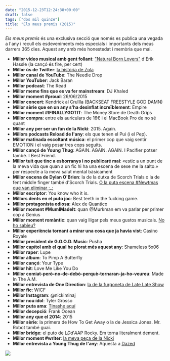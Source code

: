 ```yaml
---
date: "2015-12-23T12:24:38+00:00"
draft: false
tags: ["dos mil quinze"]
title: "Els meus premis (2015)"
---
```

*Els meus premis* és una exclusiva secció que només es publica una vegada a l'any i recull els esdeveniments més especials i importants dels meus darrers 365 dies. Aquest any amb més honestedat i memòria que mai.

<!-- more -->

- **Millor vídeo musical amb gent follant**: ["Natural Born Lovers"](http://enricllonch.com/post/135671489264/els-30-singles-del-2015) d'Erik Hassle (la cançó és fire, per cert)
- **Millor ús de Twitter**: [la història de Zola](https://imgur.com/a/WDwyW)
- **Millor canal de YouTube**: The Needle Drop
- **Millor YouTuber**: Jack Baran
- **Millor podcast**: The Read
- **Millor meme fins que es va fer mainstream**: DJ Khaled
- **Millor moment #proud**: 26/06/2015
- **Millor concert**: Kendrick al Cruïlla (BACKSEAT FREESTYLE GOD DAMN)
- **Millor sèrie que en un any s'ha desinflat increïblement**: Empire
- **Millor moment #IFINALLYGOTIT**: The Money Store de Death Grips
- **Millor compra**: entre els auriculars de 16€ i el MacBook Pro de no sé quant
- **Millor any per ser un fan de la Nicki**: 2015. Again.
- **Millors podcasts Reload de l'any**: els que tenen el Pui (i el Pep).
- **Millor matinada escoltant música**: el primer cop que vaig sentir EMOTION i el vaig posar tres cops seguits.
- **Millor cançó de Young Thug**: AGAIN. AGAIN. AGAIN. I Pacifier potser també. I Best Friend.
- **Millor tuit que tinc a esborranys i no publicaré mai**: «estic a un punt de la meva vida que quan a un fic hi ha una escena de sexe me la salto.» per respecte a la meva salut mental bàsicament
- **Millor escena de Dylan O'Brien**: la de la dutxa de Scorch Trials o la de fent middle finger també d'Scorch Trials. [O la puta escena #Newtmas que van eliminar ;_;](https://www.youtube.com/watch?v=QMUI433QDfk)
- **Millor escriptor**: You know who it is.
- **Millors dents en el puto joc**:  Best teeth in the fucking game.
- **Millor protagonista odiosa**: Alex de Quantico
- **Millor moment #MumIMadeIt**: quan @Murkman em va parlar per primer cop a Genius
- **Millor moment romàntic**: quan vaig lligar pels meus gustos musicals. [No ho sabíeu?](https://pbs.twimg.com/media/CWqvxkiWwAA9DNG.png)
- **Millor experiència tornant a mirar una cosa que ja havia vist**: Casino Royale
- **Millor president de G.O.O.D. Music**: Pusha
- **Millor capítol amb el qual he plorat més aquest any**: Shameless 5x06
- **Millor raper**: Lupe
- **Millor àlbum**: To Pimp A Butterfly
- **Millor cançó**: Your Type
- **Millor hit**: Love Me Like You Do
- **Millor comiat-però-no-de-debò-perquè-tornaran-ja-ho-veureu**: Made In The A.M.
- **Millor entrevista de One Direction**: [la de la furgoneta de Late Late Show](https://www.youtube.com/watch?v=329xjDM7YaE)
- **Millor fic**: WICF
- **Millor Instagram**: @nickiminaj
- **Millor nou ídol**: Tyler Grosso
- **Millor puta ama**: [Tinashe aquí](https://www.youtube.com/watch?v=T8A0kG6Dpm0)
- **Millor decepció**: Frank Ocean
- **Millor any que el 2014**: 2015
- **Millor sèrie**: la primera de How To Get Away o la de Jessica Jones. Mr. Robot també guai.
- **Millor bridge**: el puto de L$D d'A$AP Rocky. Em torna literalment dement.
- **Millor moment #writer**: [la meva peça de la Nicki](https://medium.com/@enricll/this-is-the-best-nicki-minaj-song-e731a9b177b5#.efpx92ldv)
- **Millor entrevista a Young Thug de l'any**: Aquesta a [Dazed](http://www.dazeddigital.com/music/article/25802/1/young-thug-eccentric-in-chief)

<img id="splashFade" src="https://36.media.tumblr.com/28de7cee68ccbe8e2c629a16e1d64490/tumblr_nzt94iZWih1u00ofno1_1280.png">